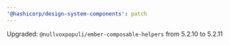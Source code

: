 ```yaml
---
'@hashicorp/design-system-components': patch
---
```


Upgraded: `@nullvoxpopuli/ember-composable-helpers` from 5.2.10 to 5.2.11
